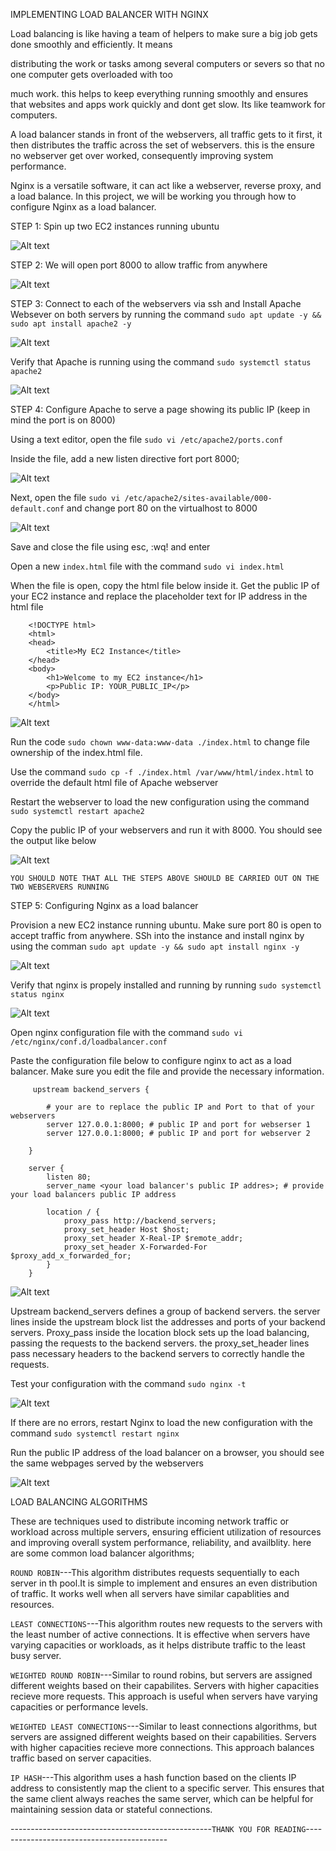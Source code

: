IMPLEMENTING LOAD BALANCER WITH NGINX

Load balancing is like having a team of helpers to make sure a big job gets done smoothly and efficiently. It means 

distributing the work or tasks among several computers or severs so that no one computer gets overloaded with too 

much work. this helps to keep everything running smoothly and ensures that websites and apps work quickly and dont get slow. Its like teamwork for computers.

A load balancer stands in front of the webservers, all traffic gets to it first, it then distributes the traffic across the set of webservers. this is the ensure no webserver get over worked, consequently improving system performance.

Nginx is a versatile software, it can act like a webserver, reverse proxy, and a load balance. In this project, we will be working you through how to configure Nginx as a load balancer.

STEP 1: Spin up two EC2 instances running ubuntu

![Alt text](Images/LB1.PNG)

STEP 2: We will open port 8000 to allow traffic from anywhere

![Alt text](Images/LB2.PNG)

STEP 3: Connect to each of the webservers via ssh and Install Apache Websever on both servers by running the command `sudo apt update -y && sudo apt install apache2 -y`

![Alt text](Images/LB3.PNG)

Verify that Apache is running using the command `sudo systemctl status apache2`

![Alt text](Images/LB4.PNG)

STEP 4: Configure Apache to serve a page showing its public IP (keep in mind the port is on 8000)

Using a text editor, open the file `sudo vi /etc/apache2/ports.conf`

Inside the file, add a new listen directive fort port 8000;

![Alt text](Images/LB5.PNG)

Next, open the file `sudo vi /etc/apache2/sites-available/000-default.conf` and change port 80 on the virtualhost to 8000

![Alt text](Images/LB6.PNG)

Save and close the file using esc, :wq! and enter

Open a new `index.html` file with the command `sudo vi index.html`

When the file is open, copy the html file below inside it. Get the public IP of your EC2 instance and replace the placeholder text for IP address in the html file

        <!DOCTYPE html>
        <html>
        <head>
            <title>My EC2 Instance</title>
        </head>
        <body>
            <h1>Welcome to my EC2 instance</h1>
            <p>Public IP: YOUR_PUBLIC_IP</p>
        </body>
        </html>

![Alt text](Images/LB7.PNG)

Run the code `sudo chown www-data:www-data ./index.html` to change file ownership of the index.html file.

Use the command `sudo cp -f ./index.html /var/www/html/index.html` to override the default html file of Apache webserver

Restart the webserver to load the new configuration using the command `sudo systemctl restart apache2`

Copy the public IP of your webservers and run it with 8000. You should see the output like below

![Alt text](Images/LB8.PNG)

`YOU SHOULD NOTE THAT ALL THE STEPS ABOVE SHOULD BE CARRIED OUT ON THE TWO WEBSERVERS RUNNING`

STEP 5: Configuring Nginx as a load balancer

Provision a new EC2 instance running ubuntu. Make sure port 80 is open to accept traffic from anywhere. SSh into the instance and install nginx by using the comman `sudo apt update -y && sudo apt install nginx -y`

![Alt text](Images/LB10.PNG)

Verify that nginx is propely installed and running by running `sudo systemctl status nginx`

![Alt text](Images/LB11.PNG)

Open nginx configuration file with the command `sudo vi /etc/nginx/conf.d/loadbalancer.conf`

Paste the configuration file below to configure nginx to act as a load balancer. Make sure you edit the file and provide the necessary information.


         upstream backend_servers {

            # your are to replace the public IP and Port to that of your webservers
            server 127.0.0.1:8000; # public IP and port for webserser 1
            server 127.0.0.1:8000; # public IP and port for webserver 2

        }

        server {
            listen 80;
            server_name <your load balancer's public IP addres>; # provide your load balancers public IP address

            location / {
                proxy_pass http://backend_servers;
                proxy_set_header Host $host;
                proxy_set_header X-Real-IP $remote_addr;
                proxy_set_header X-Forwarded-For $proxy_add_x_forwarded_for;
            }
        }

        
![Alt text](Images/LB12.PNG)

Upstream backend_servers defines a group of backend servers. the server lines inside the upstream block list the addresses and ports of your backend servers. Proxy_pass inside the location block sets up the load balancing, passing the requests to the backend servers. the proxy_set_header lines pass necessary headers to the backend servers to correctly handle the requests.

Test your configuration with the command `sudo nginx -t`

![Alt text](Images/LB13.PNG)

If there are no errors, restart Nginx to load  the new configuration with the command `sudo systemctl restart nginx`

Run the public IP address of the load balancer on a browser, you should see the same webpages served by the webservers

![Alt text](Images/LB14.PNG)


LOAD BALANCING ALGORITHMS

These are techniques used to distribute incoming network traffic or workload across multiple servers, ensuring efficient utilization of resources and improving overall system performance, reliability, and availblity. here are some common load balancer algorithms;

`ROUND ROBIN`---This algorithm distributes requests sequentially to each server in th pool.It is simple to implement and ensures an even distribution of traffic. It works well when all servers have similar capablities and resources.

`LEAST CONNECTIONS`---This algorithm routes new requests to the servers with the least number of active connections. It is effective when servers have varying capacities or workloads, as it helps distribute traffic to the least busy server.

`WEIGHTED ROUND ROBIN`---Similar to round robins, but servers are assigned different weights based on their capabilites. Servers with higher capacities recieve more requests. This approach is useful when servers have varying capacities or performance levels.

`WEIGHTED LEAST CONNECTIONS`---Similar to least connections algorithms, but servers are assigned different weights based on their capabilities. Servers with higher capacities recieve more connections. This approach balances traffic based on server capacities.

`IP HASH`---This algorithm uses a hash function based on the clients IP address to consistently map the client to a specific server. This ensures that the same client always reaches the same server, which can be helpful for maintaining session data or stateful connections.

--------------------------------------------------`THANK YOU FOR READING`-------------------------------------------
